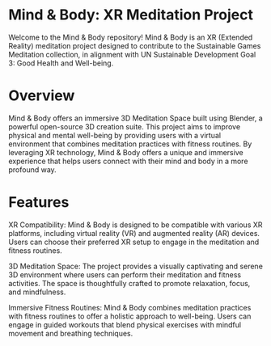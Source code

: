 # Mind & Body: XR Meditation Project
Welcome to the Mind & Body repository! 
Mind & Body is an XR (Extended Reality) meditation project designed to contribute to the Sustainable Games Meditation collection, in alignment with UN Sustainable Development Goal 3: Good Health and Well-being.

# Overview
Mind & Body offers an immersive 3D Meditation Space built using Blender, a powerful open-source 3D creation suite. This project aims to improve physical and mental well-being by providing users with a virtual environment that combines meditation practices with fitness routines. By leveraging XR technology, Mind & Body offers a unique and immersive experience that helps users connect with their mind and body in a more profound way.

# Features
XR Compatibility: Mind & Body is designed to be compatible with various XR platforms, including virtual reality (VR) and augmented reality (AR) devices. Users can choose their preferred XR setup to engage in the meditation and fitness routines.

3D Meditation Space: The project provides a visually captivating and serene 3D environment where users can perform their meditation and fitness activities. The space is thoughtfully crafted to promote relaxation, focus, and mindfulness.

Immersive Fitness Routines: Mind & Body combines meditation practices with fitness routines to offer a holistic approach to well-being. Users can engage in guided workouts that blend physical exercises with mindful movement and breathing techniques.
